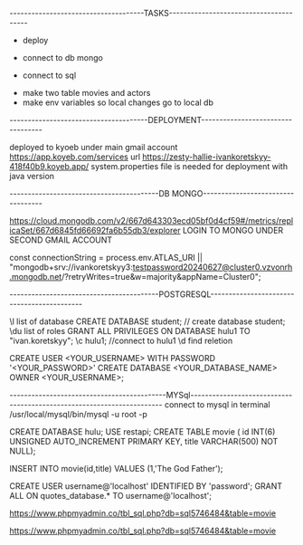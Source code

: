 -------------------------------------TASKS---------------------------------------

+ deploy
- connect to db mongo
+ connect to sql 
- make two table movies and actors
- make env variables so local changes go to local db

--------------------------------------DEPLOYMENT----------------------------------


deployed to kyoeb under main gmail account
https://app.koyeb.com/services
url https://zesty-hallie-ivankoretskyy-418f40b9.koyeb.app/
system.properties file is needed for deployment with java version

-----------------------------------------DB MONGO----------------------------------

https://cloud.mongodb.com/v2/667d643303ecd05bf0d4cf59#/metrics/replicaSet/667d6845fd66692fa6b55db3/explorer
LOGIN TO MONGO UNDER SECOND GMAIL ACCOUNT

const connectionString = process.env.ATLAS_URI || "mongodb+srv://ivankoretskyy3:testpassword20240627@cluster0.vzvonrh.mongodb.net/?retryWrites=true&w=majority&appName=Cluster0";



-----------------------------------------POSTGRESQL-------------------------------------------

\l list of database
CREATE DATABASE student; // create database student;
\du list of roles
GRANT ALL PRIVILEGES ON DATABASE hulu1 TO "ivan.koretskyy";
\c hulu1; //connect to hulu1
\d find reletion

CREATE USER <YOUR_USERNAME> WITH PASSWORD '<YOUR_PASSWORD>'
CREATE DATABASE <YOUR_DATABASE_NAME> OWNER <YOUR_USERNAME>;



-------------------------------------------MYSql----------------------------------------------------------------------
connect to mysql in terminal 
/usr/local/mysql/bin/mysql -u root -p

CREATE DATABASE hulu;
USE restapi;
CREATE TABLE movie (
  id INT(6) UNSIGNED AUTO_INCREMENT PRIMARY KEY,
  title VARCHAR(500) NOT NULL);

INSERT INTO movie(id,title) 
VALUES 
(1,'The God Father');



CREATE USER username@'localhost' IDENTIFIED BY 'password';
GRANT ALL ON quotes_database.* TO username@'localhost';

https://www.phpmyadmin.co/tbl_sql.php?db=sql5746484&table=movie

https://www.phpmyadmin.co/tbl_sql.php?db=sql5746484&table=movie